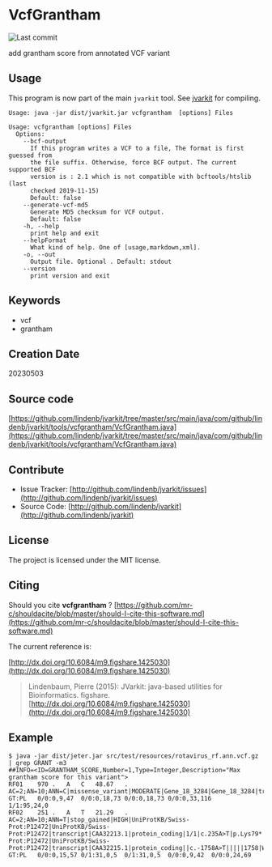 # VcfGrantham

![Last commit](https://img.shields.io/github/last-commit/lindenb/jvarkit.png)

add grantham score from annotated VCF variant


## Usage


This program is now part of the main `jvarkit` tool. See [jvarkit](JvarkitCentral.md) for compiling.


```
Usage: java -jar dist/jvarkit.jar vcfgrantham  [options] Files

Usage: vcfgrantham [options] Files
  Options:
    --bcf-output
      If this program writes a VCF to a file, The format is first guessed from 
      the file suffix. Otherwise, force BCF output. The current supported BCF 
      version is : 2.1 which is not compatible with bcftools/htslib (last 
      checked 2019-11-15)
      Default: false
    --generate-vcf-md5
      Generate MD5 checksum for VCF output.
      Default: false
    -h, --help
      print help and exit
    --helpFormat
      What kind of help. One of [usage,markdown,xml].
    -o, --out
      Output file. Optional . Default: stdout
    --version
      print version and exit

```


## Keywords

 * vcf
 * grantham



## Creation Date

20230503

## Source code 

[https://github.com/lindenb/jvarkit/tree/master/src/main/java/com/github/lindenb/jvarkit/tools/vcfgrantham/VcfGrantham.java](https://github.com/lindenb/jvarkit/tree/master/src/main/java/com/github/lindenb/jvarkit/tools/vcfgrantham/VcfGrantham.java)


## Contribute

- Issue Tracker: [http://github.com/lindenb/jvarkit/issues](http://github.com/lindenb/jvarkit/issues)
- Source Code: [http://github.com/lindenb/jvarkit](http://github.com/lindenb/jvarkit)

## License

The project is licensed under the MIT license.

## Citing

Should you cite **vcfgrantham** ? [https://github.com/mr-c/shouldacite/blob/master/should-I-cite-this-software.md](https://github.com/mr-c/shouldacite/blob/master/should-I-cite-this-software.md)

The current reference is:

[http://dx.doi.org/10.6084/m9.figshare.1425030](http://dx.doi.org/10.6084/m9.figshare.1425030)

> Lindenbaum, Pierre (2015): JVarkit: java-based utilities for Bioinformatics. figshare.
> [http://dx.doi.org/10.6084/m9.figshare.1425030](http://dx.doi.org/10.6084/m9.figshare.1425030)


## Example

```
$ java -jar dist/jeter.jar src/test/resources/rotavirus_rf.ann.vcf.gz | grep GRANT -m3
##INFO=<ID=GRANTHAM_SCORE,Number=1,Type=Integer,Description="Max grantham score for this variant">
RF01	970	.	A	C	48.67	.	AC=2;AN=10;ANN=C|missense_variant|MODERATE|Gene_18_3284|Gene_18_3284|transcript|AAA47319.1|protein_coding|1/1|c.952A>C|p.Lys318Gln|952/3267|952/3267|318/1088||;BQB=0.572843;DP=36;DP4=19,7,3,5;GRANTHAM_SCORE=53;HOB=0.32;ICB=0.425;MQ=60;MQ0F=0;MQB=1;MQSB=1;RPB=0.658863;SGB=10.3229;VDB=0.693968	GT:PL	0/0:0,9,47	0/0:0,18,73	0/0:0,18,73	0/0:0,33,116	1/1:95,24,0
RF02	251	.	A	T	21.29	.	AC=2;AN=10;ANN=T|stop_gained|HIGH|UniProtKB/Swiss-Prot:P12472|UniProtKB/Swiss-Prot:P12472|transcript|CAA32213.1|protein_coding|1/1|c.235A>T|p.Lys79*|235/2643|235/2643|79/880||,T|upstream_gene_variant|MODIFIER|Gene_1621_1636|Gene_1621_1636|transcript|CAA32214.1|protein_coding||c.-1371A>T|||||1371|WARNING_TRANSCRIPT_INCOMPLETE,T|upstream_gene_variant|MODIFIER|UniProtKB/Swiss-Prot:P12472|UniProtKB/Swiss-Prot:P12472|transcript|CAA32215.1|protein_coding||c.-1758A>T|||||1758|WARNING_TRANSCRIPT_NO_START_CODON;BQB=1;DP=24;DP4=18,0,6,0;GRANTHAM_SCORE=255;HOB=0.08;ICB=0.235294;MQ=60;MQ0F=0;MQB=1;RPB=0.566154;SGB=2.05141;VDB=0.0744703	GT:PL	0/0:0,15,57	0/1:31,0,5	0/1:31,0,5	0/0:0,9,42	0/0:0,24,69
```

